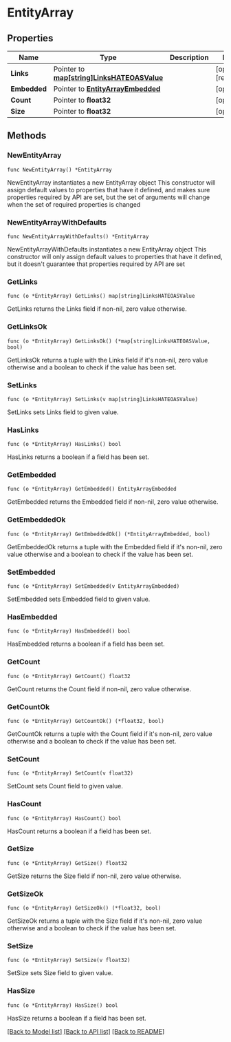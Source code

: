 # EntityArray

## Properties

Name | Type | Description | Notes
------------ | ------------- | ------------- | -------------
**Links** | Pointer to [**map[string]LinksHATEOASValue**](LinksHATEOASValue.md) |  | [optional] [readonly] 
**Embedded** | Pointer to [**EntityArrayEmbedded**](EntityArrayEmbedded.md) |  | [optional] 
**Count** | Pointer to **float32** |  | [optional] 
**Size** | Pointer to **float32** |  | [optional] 

## Methods

### NewEntityArray

`func NewEntityArray() *EntityArray`

NewEntityArray instantiates a new EntityArray object
This constructor will assign default values to properties that have it defined,
and makes sure properties required by API are set, but the set of arguments
will change when the set of required properties is changed

### NewEntityArrayWithDefaults

`func NewEntityArrayWithDefaults() *EntityArray`

NewEntityArrayWithDefaults instantiates a new EntityArray object
This constructor will only assign default values to properties that have it defined,
but it doesn't guarantee that properties required by API are set

### GetLinks

`func (o *EntityArray) GetLinks() map[string]LinksHATEOASValue`

GetLinks returns the Links field if non-nil, zero value otherwise.

### GetLinksOk

`func (o *EntityArray) GetLinksOk() (*map[string]LinksHATEOASValue, bool)`

GetLinksOk returns a tuple with the Links field if it's non-nil, zero value otherwise
and a boolean to check if the value has been set.

### SetLinks

`func (o *EntityArray) SetLinks(v map[string]LinksHATEOASValue)`

SetLinks sets Links field to given value.

### HasLinks

`func (o *EntityArray) HasLinks() bool`

HasLinks returns a boolean if a field has been set.

### GetEmbedded

`func (o *EntityArray) GetEmbedded() EntityArrayEmbedded`

GetEmbedded returns the Embedded field if non-nil, zero value otherwise.

### GetEmbeddedOk

`func (o *EntityArray) GetEmbeddedOk() (*EntityArrayEmbedded, bool)`

GetEmbeddedOk returns a tuple with the Embedded field if it's non-nil, zero value otherwise
and a boolean to check if the value has been set.

### SetEmbedded

`func (o *EntityArray) SetEmbedded(v EntityArrayEmbedded)`

SetEmbedded sets Embedded field to given value.

### HasEmbedded

`func (o *EntityArray) HasEmbedded() bool`

HasEmbedded returns a boolean if a field has been set.

### GetCount

`func (o *EntityArray) GetCount() float32`

GetCount returns the Count field if non-nil, zero value otherwise.

### GetCountOk

`func (o *EntityArray) GetCountOk() (*float32, bool)`

GetCountOk returns a tuple with the Count field if it's non-nil, zero value otherwise
and a boolean to check if the value has been set.

### SetCount

`func (o *EntityArray) SetCount(v float32)`

SetCount sets Count field to given value.

### HasCount

`func (o *EntityArray) HasCount() bool`

HasCount returns a boolean if a field has been set.

### GetSize

`func (o *EntityArray) GetSize() float32`

GetSize returns the Size field if non-nil, zero value otherwise.

### GetSizeOk

`func (o *EntityArray) GetSizeOk() (*float32, bool)`

GetSizeOk returns a tuple with the Size field if it's non-nil, zero value otherwise
and a boolean to check if the value has been set.

### SetSize

`func (o *EntityArray) SetSize(v float32)`

SetSize sets Size field to given value.

### HasSize

`func (o *EntityArray) HasSize() bool`

HasSize returns a boolean if a field has been set.


[[Back to Model list]](../README.md#documentation-for-models) [[Back to API list]](../README.md#documentation-for-api-endpoints) [[Back to README]](../README.md)



